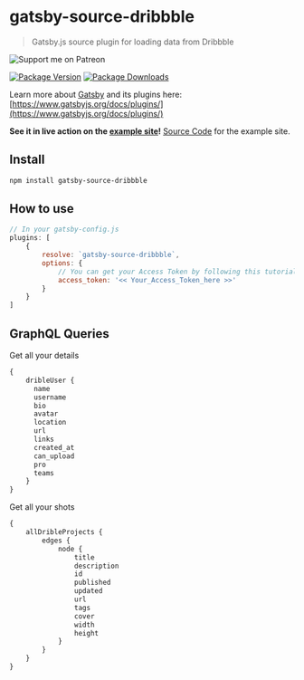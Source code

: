 # gatsby-source-dribbble
> Gatsby.js source plugin for loading data from Dribbble

![Support me on Patreon](https://c5.patreon.com/external/logo/become_a_patron_button.png)

[![Package Version](https://img.shields.io/npm/v/gatsby-source-dribbble.svg?style=flat-square)](https://www.npmjs.com/package/gatsby-source-dribbble)
[![Package Downloads](https://img.shields.io/npm/dt/gatsby-source-dribbble.svg?style=flat-square)](https://www.npmjs.com/package/gatsby-source-dribbble)

Learn more about [Gatsby](https://www.gatsbyjs.org/) and its plugins here: [https://www.gatsbyjs.org/docs/plugins/](https://www.gatsbyjs.org/docs/plugins/)

**See it in live action on the [example site](https://dribbble-example.netlify.com)!**
[Source Code](https://github.com/smakosh/gatsby-source-dribbble-example) for the example site.

## Install

```bash
npm install gatsby-source-dribbble
```

## How to use

```Javascript
// In your gatsby-config.js
plugins: [
    {
        resolve: `gatsby-source-dribbble`,
        options: {
            // You can get your Access Token by following this tutorial: http://developer.dribbble.com/v2/oauth/
            access_token: '<< Your_Access_Token_here >>'
        }
    }
]
```

## GraphQL Queries

Get all your details

```graphql
{
    dribleUser {
      name
      username
      bio
      avatar
      location
      url
      links
      created_at
      can_upload
      pro
      teams
    }
}
```

Get all your shots

```graphql
{
    allDribleProjects {
        edges {
            node {
                title
                description
                id
                published
                updated
                url
                tags
                cover
                width
                height
            }
        }
    }
}
```
